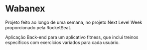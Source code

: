 # Wabanex

Projeto feito ao longo de uma semana, no projeto Next Level Week proporcionado pela RocketSeat.

Aplicação Back-end para um aplicativo fitness, que inclui treinos específicos com exercícios
variados para cada usuário.